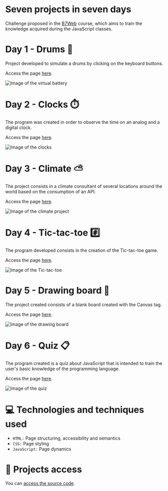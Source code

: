 # Seven projects in seven days

Challenge proposed in the [B7Web](https://b7web.com.br/) course, which aims to train the knowledge acquired during the JavaScript classes.

# Day 1 - Drums 🥁
Project developed to simulate a drums by clicking on the keyboard buttons. 

Access the page [here](https://drums-js.surge.sh/).

![Image of the virtual battery](https://user-images.githubusercontent.com/96635074/209264214-71ec5706-30fb-4395-af3d-7a14a41a6bd7.png)

# Day 2 - Clocks ⏱️
The program was created in order to observe the time on an analog and a digital clock.

Access the page [here](https://clocks-js.surge.sh/).

![Image of the clocks](https://user-images.githubusercontent.com/96635074/209582639-89f3cdc1-aaeb-49d0-96a3-670df6ed754a.png)

# Day 3 - Climate ⛅
The project consists in a climate consultant of several locations around the world based on the consumption of an API.

Access the page [here](https://climate-js.surge.sh/).

![Image of the climate project](https://user-images.githubusercontent.com/96635074/210024156-c2f79f87-f6cf-44dc-98d0-efd069e86153.png)

# Day 4 - Tic-tac-toe #️⃣
The program developed consists in the creation of the Tic-tac-toe game.

Access the page [here](https://tictactoe-js.surge.sh/).

![Image of the Tic-tac-toe](https://user-images.githubusercontent.com/96635074/210157467-86a8ca61-d90d-477c-ae84-dc9e37e25050.png)

# Day 5 - Drawing board 🎨
The project created consists of a blank board created with the Canvas tag.

Access the page [here](https://drawingboard-js.surge.sh/).

![Image of the drawing board](https://user-images.githubusercontent.com/96635074/210192500-382baa81-4de5-49cd-809c-de4f65bfb9b1.png)

# Day 6 - Quiz 📋
The program created is a quiz about JavaScript that is intended to train the user's basic knowledge of the programming language.

Access the page [here](https://quizz-js.surge.sh/).

![Image of the quiz](https://user-images.githubusercontent.com/96635074/210301785-6cef7348-c9f4-4e9d-8013-3f485b6580d9.png)

# 💻 Technologies and techniques used 
* `HTML:` Page structuring, accessibility and semantics
* `CSS:` Page styling
* `JavaScript:` Page dynamics

# 📁 Projects access
You can [access the source code](https://github.com/ArturColen/JS-Challenge).
